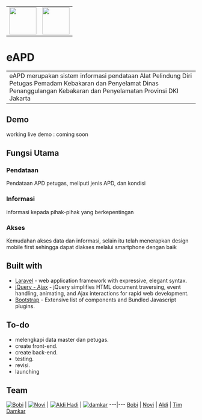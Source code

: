 <table>
<tr>
<td>
	<img src="https://i.ibb.co/mS9qHHS/logo-pemprov-dki.png" alt="" width="72" height="72">
</td>
<td>
	<img src="https://i.ibb.co/rpZyCm3/logo.png" alt="" width="72" height="72">
</td>
</tr>
</table>

# eAPD
<table>
<tr>
<td>
  eAPD merupakan sistem informasi pendataan Alat Pelindung Diri Petugas Pemadam Kebakaran dan Penyelamat Dinas Penanggulangan Kebakaran dan Penyelamatan Provinsi DKI Jakarta
</td>
</tr>
</table>


## Demo
working live demo :  coming soon


## Fungsi Utama

### Pendataan
Pendataan APD petugas, meliputi jenis APD, dan kondisi

### Informasi
informasi kepada pihak-pihak yang berkepentingan

### Akses
Kemudahan akses data dan informasi, selain itu telah menerapkan design mobile first sehingga dapat diakses melalui smartphone dengan baik


## Built with 

- [Laravel](https://laravel.com/) -  web application framework with expressive, elegant syntax.
- [jQuery - Ajax](http://www.w3schools.com/jquery/jquery_ref_ajax.asp) - jQuery simplifies HTML document traversing, event handling, animating, and Ajax interactions for rapid web development.
- [Bootstrap](http://getbootstrap.com/) - Extensive list of components and  Bundled Javascript plugins.


## To-do
- melengkapi data master dan petugas.
- create front-end.
- create back-end.
- testing.
- revisi.
- launching

## Team

[![Bobi](https://img.icons8.com/material-rounded/24/000000/user.png)](https://github.com/)  | [![Novi](https://img.icons8.com/material-rounded/24/000000/user.png)](https://github.com/) | [![Aldi Hadi](https://img.icons8.com/material-rounded/24/000000/user.png)](https://github.com/) | [![damkar](https://img.icons8.com/material-rounded/24/000000/user.png)](https://github.com/)
---|---
[Bobi](https://github.com/bobi) | [Novi](https://github.com/novi) | [Aldi](https://github.com/aldi) | [Tim Damkar](https://github.com/bidCegahDamkar)
